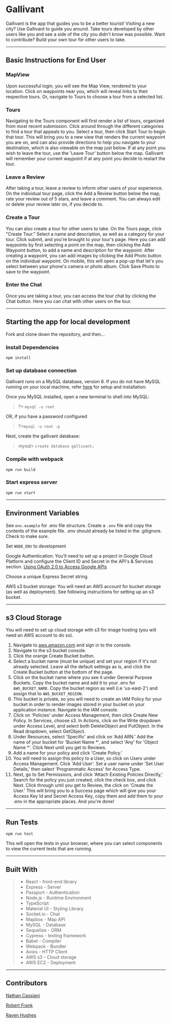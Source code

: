 # **Gallivant**

Gallivant is the app that guides you to be a better tourist! Visiting a new city? Use Gallivant to guide you around. Take tours developed by other users like you and see a side of the city you didn't know was possible. Want to contribute? Build your own tour for other users to take.

---

## **Basic Instructions for End User**

### **MapView**

Upon successful login, you will see the Map View, rendered to your location. Click on waypoints near you, which will reveal links to their respective tours. Or, navigate to Tours to choose a tour from a selected list.

### **Tours**

Navigating to the Tours component will first render a list of tours, organized from most recent submission. Click around through the different categories to find a tour that appeals to you. Select a tour, then click Start Tour to begin that tour. This will bring you to a new view that renders the current waypoint you are on, and can also provide directions to help you navigate to your destination, which is also viewable on the map just below. If at any point you wish to leave the tour, use the 'Leave Tour' button below the map. Gallivant will remember your current waypoint if at any point you decide to restart the tour.

### **Leave a Review**

After taking a tour, leave a review to inform other users of your experience. On the individual tour page, click the Add a Review button below the map, rate your review out of 5 stars, and leave a comment. You can always edit or delete your review later on, if you decide to.

### **Create a Tour**

You can also create a tour for other users to take. On the Tours page, click "Create Tour." Select a name and description, as well as a category for your tour. Click submit, and you're brought to your tour's page. Here you can add waypoints by first selecting a point on the map, then clicking the Add Waypoint button, to add a name and description for the waypoint. After creating a waypoint, you can add images by clicking the Add Photo button on the individual waypoint. On mobile, this will open a pop-up that let's you select between your phone's camera or photo album. Click Save Photo to save to the waypoint.

### **Enter the Chat**

Once you are taking a tour, you can access the tour chat by clicking the Chat button. Here you can chat with other users on the tour.

---

## **Starting the app for local development**

Fork and clone down the repository, and then...

### **Install Dependencies**

`npm install`

### **Set up database connection**

Gallivant runs on a MySQL database, version 8. If you do not have MySQL running on your local machine, refer [here](https://dev.mysql.com/doc/refman/8.3/en/installing.html) for setup and installation:

Once you MySQL installed, open a new terminal to shell into MySQL:

>?> `mysql -u root`
>
OR, if you have a password configured
>
>?>`mysql -u root -p`

Next, create the gallivant database:
>mysql> `create database gallivant;`

### **Compile with webpack**

`npm run build`

### **Start express server**

`npm run start`

---

## **Environment Variables**

See `env.example` for .env file structure. Create a `.env` file and copy the contents of the example file.  .env should already be listed in the .gitignore. Check to make sure.

Set `NODE_ENV` to development

Google Authentication: You'll need to set up a project in Google Cloud Platform and configure the Client ID and Secret in the API's & Services section.
[Using OAuth 2.0 to Access Google APIs](https://developers.google.com/identity/protocols/oauth2)

Choose a unique Express Secret string.

AWS s3 bucket storage: You will need an AWS account for bucket storage (as well as deployment). See following instructions for setting up an s3 bucket.

---

## **s3 Cloud Storage**

You will need to set up cloud storage with s3 for image hosting (you will need an AWS account to do so).

1. Navigate to [aws.amazon.com](https://aws.amazon.com/) and sign in to the console.
2. Navigate to the s3 bucket console.
3. Click the orange Create Bucket button.
4. Select a bucket name (must be unique) and set your region if it's not already selected. Leave all the default settings as is, and click the Create Bucket button at the bottom of the page.
5. Click on the bucket name where you see it under General Purpose Buckets. Copy the bucket name and add it to your .env for `AWS_BUCKET_NAME`. Copy the bucket region as well (i.e 'us-east-2') and assign that to `AWS_BUCKET_REGION`.
6. This bucket is private, so you will need to create an IAM Policy for your bucket in order to render images stored in your bucket on your application instance. Navigate to the IAM console.
7. Click on 'Policies' under Access Management, then click Create New Policy. In Services, choose s3. In Actions, click on the Write dropdown under Access Level, and select both DeleteObject and PutObject. In the Read dropdown, select GetObject.
8. Under Resources, select 'Specific' and click on 'Add ARN.' Add the name of your bucket for 'Bucket Name \*', and select 'Any' for 'Object Name \*'. Click Next until you get to Reviews.
9. Add a name for your policy and click 'Create Policy.'
10. You will need to assign this policy to a User, so click on Users under Access Management. Click 'Add User'. Set a user name under 'Set User Details,' then select 'Programmatic Access' for Access Type.
11. Next, go to Set Permissions, and click 'Attach Existing Policies Directly,' Search for the policy you just created, click the check box, and click Next. Click through until you get to Review, the click on 'Create the User.' This will bring you to a Success page which will give you your Access Key Id and Secret Access Key, copy them and add them to your .env in the appropriate places. And you're done!

---

## **Run Tests**

`npm run test`

This will open the tests in your browser, where you can select components to view the current tests that are running.

---

## **Built With**

> * React - front-end library
> * Express - Server
> * Passport - Authentication
> * Node.js - Runtime Environment
> * TypeScript
> * Material UI - Styling Library
> * Socket.io - Chat
> * Mapbox - Map API
> * MySQL - Database
> * Sequelize - ORM
> * Cypress - testing framework
> * Babel - Compiler
> * Webpack - Bundler
> * Axios - HTTP Client
> * AWS s3 - Cloud storage
> * AWS EC2 - Deployment

---

## **Contributors**

[Nathan Cassiani](https://github.com/nwcassiani)

[Robert Frank](https://github.com/jrfiii)

[Raven Hughes](https://github.com/ravenhillh)
